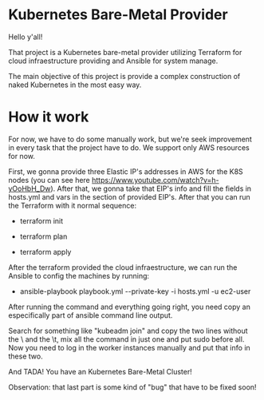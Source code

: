 # Kubernetes Bare-Metal Provider 

Hello y'all!

That project is a Kubernetes bare-metal provider utilizing Terraform for cloud infraestructure providing and 
Ansible for system manage.

The main objective of this project is provide a complex construction of naked Kubernetes in the most easy way.


# How it work

For now, we have to do some manually work, but we're seek improvement in every task that 
the project have to do. We support only AWS resources for now. 

First, we gonna provide three Elastic IP's addresses in AWS for the K8S nodes (you can see here
https://www.youtube.com/watch?v=h-yOoHbH_Dw). After that, we gonna take that EIP's info and fill the fields
in hosts.yml and vars in the section of provided EIP's. After that you can run the Terraform with it normal sequence:

- terraform init

- terraform plan

- terraform apply

After the terraform provided the cloud infraestructure, we can run the Ansible to config the machines by running:

- ansible-playbook playbook.yml --private-key <yourprivatekey> -i hosts.yml -u ec2-user

After running the command and everything going right, you need copy an especifically part of ansible command line output.

Search for something like "kubeadm join" and copy the two lines without the \ and the \t, mix all the command in just one
and put sudo before all. Now you need to log in the worker instances manually and put that info in these two.

And TADA! You have an Kubernetes Bare-Metal Cluster!

Observation: that last part is some kind of "bug" that have to be fixed soon!
